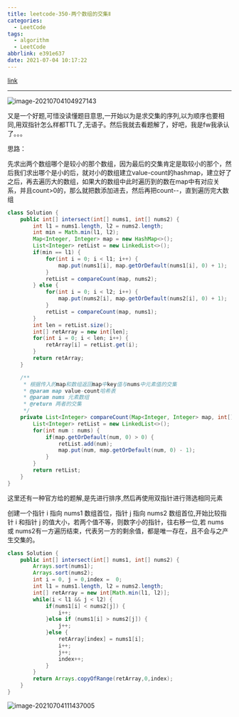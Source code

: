 ```yaml
---
title: leetcode-350-两个数组的交集Ⅱ
categories:
  - LeetCode
tags:
  - algorithm
  - LeetCode
abbrlink: e391e637
date: 2021-07-04 10:17:22
---
```


[link](https://leetcode-cn.com/problems/intersection-of-two-arrays-ii/)

<hr/>

![image-20210704104927143](https://gitee.com/cao_ziqiang/img/raw/master/20210704104927.png)

又是一个好题,可惜没读懂题目意思,一开始以为是求交集的序列,以为顺序也要相同,用双指针怎么样都TTL了,无语子。然后我就去看题解了，好吧，我是fw我承认了。。。

思路：

先求出两个数组哪个是较小的那个数组，因为最后的交集肯定是取较小的那个，然后我们求出哪个是小的后，就对小的数组建立value-count的hashmap，建立好了之后，再去遍历大的数组，如果大的数组中此时遍历到的数在map中有对应关系，并且count>0的，那么就把数添加进去，然后再把count--，直到遍历完大数组

```java
class Solution {
    public int[] intersect(int[] nums1, int[] nums2) {
        int l1 = nums1.length, l2 = nums2.length;
        int min = Math.min(l1, l2);
        Map<Integer, Integer> map = new HashMap<>();
        List<Integer> retList = new LinkedList<>();
        if(min == l1) {
            for(int i = 0; i < l1; i++) {
                map.put(nums1[i], map.getOrDefault(nums1[i], 0) + 1);
            }
            retList = compareCount(map, nums2);
        } else {
            for(int i = 0; i < l2; i++) {
                map.put(nums2[i], map.getOrDefault(nums2[i], 0) + 1);
            }
            retList = compareCount(map, nums1);
        }
        int len = retList.size();
        int[] retArray = new int[len];
        for(int i = 0; i < len; i++) {
            retArray[i] = retList.get(i);
        }
        return retArray;
    }

    /**
     * 根据传入的map和数组返回map中key值与nums中元素值的交集
     * @param map value-count哈希表
     * @param nums 元素数组
     * @return 两者的交集
     */
    private List<Integer> compareCount(Map<Integer, Integer> map, int[] nums) {
        List<Integer> retList = new LinkedList<>();
        for(int num : nums) {
            if(map.getOrDefault(num, 0) > 0) {
                retList.add(num);
                map.put(num, map.getOrDefault(num, 0) - 1);
            }
        }
        return retList;
    }
}
```

这里还有一种官方给的题解,是先进行排序,然后再使用双指针进行筛选相同元素

创建一个指针 i 指向 nums1 数组首位，指针 j 指向 nums2 数组首位,开始比较指针 i 和指针 j 的值大小，若两个值不等，则数字小的指针，往右移一位,若 nums 或 nums2有一方遍历结束，代表另一方的剩余值，都是唯一存在，且不会与之产生交集的。

```java
class Solution {
	public int[] intersect(int[] nums1, int[] nums2) {
        Arrays.sort(nums1);
        Arrays.sort(nums2);
        int i = 0, j = 0,index =  0;
        int l1 = nums1.length, l2 = nums2.length;
        int[] retArray = new int[Math.min(l1, l2)];
        while(i < l1 && j < l2) {
            if(nums1[i] < nums2[j]) {
                i++;
            }else if (nums1[i] > nums2[j]) {
                j++;
            }else {
                retArray[index] = nums1[i];
                i++;
                j++;
                index++;
            }
        }
        return Arrays.copyOfRange(retArray,0,index);
    }
}
```

![image-20210704111437005](https://gitee.com/cao_ziqiang/img/raw/master/20210704111437.png)

